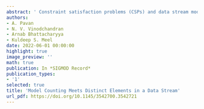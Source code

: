 ```yaml
---
abstract: ' Constraint satisfaction problems (CSPs) and data stream models are two powerful abstractions to capture a wide variety of problems arising in different domains of computer science. Developments in the two communities have mostly occurred independently and with little interaction between them. In this work, we seek to investigate whether bridging the seeming communication gap between the two communities may pave the way to richer fundamental insights. To this end, we focus on two foundational problems: model counting for CSPs and computation of zeroth frequency moments (F0) for data streams.'
authors:
- A. Pavan
- N. V. Vinodchandran
- Arnab Bhattacharyya
- Kuldeep S. Meel
date: 2022-06-01 00:00:00
highlight: true
image_preview: ''
math: true
publication: In *SIGMOD Record*
publication_types:
- '1'
selected: true
title: 'Model Counting Meets Distinct Elements in a Data Stream'
url_pdf: https://doi.org/10.1145/3542700.3542721
---
```


